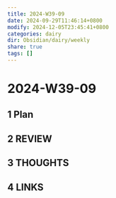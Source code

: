 ```yaml
---
title: 2024-W39-09
date: 2024-09-29T11:46:14+0800
modify: 2024-12-05T23:45:41+0800
categories: dairy
dir: Obsidian/dairy/weekly
share: true
tags: []
---
```


# 2024-W39-09

## 1 Plan

## 2 REVIEW

## 3 THOUGHTS

## 4 LINKS